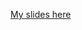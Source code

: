 <a href="https://docs.google.com/presentation/d/1PwBOxpLHsKX-YG84aVT_6eQ7D6Rc4oP4tnksqZ_78x4/edit?usp=sharing">My slides here</a>